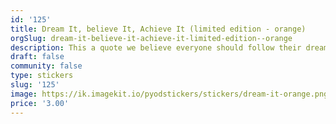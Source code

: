```yaml
---
id: '125'
title: Dream It, believe It, Achieve It (limited edition - orange)
orgSlug: dream-it-believe-it-achieve-it-limited-edition--orange
description: This a quote we believe everyone should follow their dreams.
draft: false
community: false
type: stickers
slug: '125'
image: https://ik.imagekit.io/pyodstickers/stickers/dream-it-orange.png
price: '3.00'
---
```

